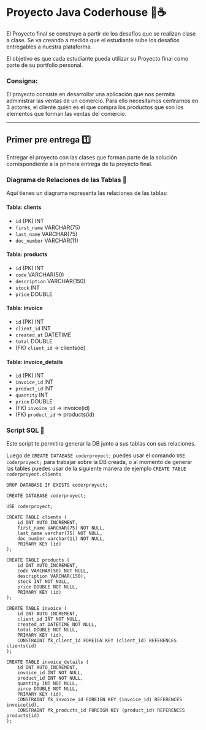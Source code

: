 # **Proyecto Java Coderhouse 🚀☕**

El Proyecto final se construye a partir de los desafíos que se realizan clase a clase. Se va creando a medida que el estudiante sube los desafíos entregables a nuestra plataforma.

El objetivo es que cada estudiante pueda utilizar su Proyecto final como parte de su portfolio personal.

### **Consigna:**

El proyecto consiste en desarrollar una aplicación que nos permita administrar las ventas de un comercio.
Para ello necesitamos centrarnos en 3 actores, el cliente quién es el que compra los productos que son los elementos que forman las ventas del comercio.

---

## **Primer pre entrega 1️⃣**

Entregar el proyecto con las clases que forman parte de la solución correspondiente a la primera entrega de tu proyecto final.

### **Diagrama de Relaciones de las Tablas 📄**

Aquí tienes un diagrama representa las relaciones de las tablas:

#### Tabla: clients
- `id` (PK) INT
- `first_name` VARCHAR(75)
- `last_name` VARCHAR(75)
- `doc_number` VARCHAR(11)

#### Tabla: products
- `id` (PK) INT
- `code` VARCHAR(50)
- `description` VARCHAR(150)
- `stock` INT
- `price` DOUBLE

#### Tabla: invoice
- `id` (PK) INT
- `client_id` INT
- `created_at` DATETIME
- `total` DOUBLE
- (FK) `client_id` -> clients(id)

#### Tabla: invoice_details
- `id` (PK) INT
- `invoice_id` INT
- `product_id` INT
- `quantity` INT
- `price` DOUBLE
- (FK) `invoice_id` -> invoice(id)
- (FK) `product_id` -> products(id)

### Script SQL 📄

Este script te permitira generar la DB junto a sus tablas con sus relaciones.

Luego de `CREATE DATABASE coderproyect;` puedes usar el comando `USE coderproyect;` para trabajar sobre la DB creada, o al momento de generar las tables puedes usar de la siguiente manera de ejemplo `CREATE TABLE coderproyect.clients`

```roomsql
DROP DATABASE IF EXISTS coderproyect;

CREATE DATABASE coderproyect;

USE coderproyect;

CREATE TABLE clients (
	id INT AUTO_INCREMENT,
    first_name VARCHAR(75) NOT NULL,
    last_name varchar(75) NOT NULL,
    doc_number varchar(11) NOT NULL,
    PRIMARY KEY (id)
);

CREATE TABLE products (
	id INT AUTO_INCREMENT,
    code VARCHAR(50) NOT NULL,
    description VARCHAR(150),
    stock INT NOT NULL,
    price DOUBLE NOT NULL,
    PRIMARY KEY (id)
);

CREATE TABLE invoice (
	id INT AUTO_INCREMENT,
    client_id INT NOT NULL,
    created_at DATETIME NOT NULL,
    total DOUBLE NOT NULL,
    PRIMARY KEY (id),
    CONSTRAINT fk_client_id FOREIGN KEY (client_id) REFERENCES clients(id)
);

CREATE TABLE invoice_details (
	id INT AUTO_INCREMENT,
    invoice_id INT NOT NULL,
    product_id INT NOT NULL,
    quantity INT NOT NULL,
    pirce DOUBLE NOT NULL, 
    PRIMARY KEY (id),
    CONSTRAINT fk_invoice_id FOREIGN KEY (invoice_id) REFERENCES invoice(id),
    CONSTRAINT fk_products_id FOREIGN KEY (product_id) REFERENCES products(id)
);
```